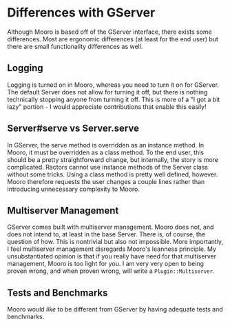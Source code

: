 # Differences with GServer
Although Mooro is based off of the GServer interface, there exists some differences.
Most are ergonomic differences (at least for the end user) but there are small functionality differences as well.

## Logging
Logging is turned on in Mooro, whereas you need to turn it on for GServer.
The default Server does not allow for turning it off, but there is nothing technically stopping anyone from turning it off.
This is more of a "I got a bit lazy" portion - I would appreciate contributions that enable this easily!

## Server#serve vs Server.serve
In GServer, the serve method is overridden as an instance method.
In Mooro, it must be overridden as a class method.
To the end user, this should be a pretty straightforward change, but internally, the story is more complicated.
Ractors cannot use instance methods of the Server class without some tricks.
Using a class method is pretty well defined, however.
Mooro therefore requests the user changes a couple lines rather than introducing unnecessary complexity to Mooro.

## Multiserver Management
GServer comes built with multiserver management.
Mooro does not, and does not intend to, at least in the base Server.
There is, of course, the question of how. This is nontrivial but also not impossible.
More importantly, I feel multiserver management disregards Mooro's leanness principle.
My unsubstantiated opinion is that if you really have need for that multiserver management, Mooro is too light for you.
I am very very open to being proven wrong, and when proven wrong, will write a `Plugin::Multiserver`.

## Tests and Benchmarks
Mooro would _like_ to be different from GServer by having adequate tests and benchmarks.
